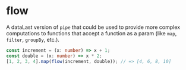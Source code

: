 # flow

A dataLast version of `pipe` that could be used to provide more complex
computations to functions that accept a function as a param (like `map`,
`filter`, `groupBy`, etc.).

```ts
const increment = (x: number) => x + 1;
const double = (x: number) => x * 2;
[1, 2, 3, 4].map(flow(increment, double)); // => [4, 6, 8, 10]
```

